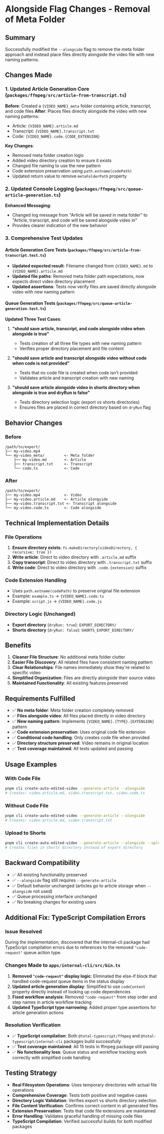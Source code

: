 # Alongside Flag Changes - Removal of Meta Folder

## Summary

Successfully modified the `--alongside` flag to remove the meta folder approach and instead place files directly alongside the video file with new naming patterns.

## Changes Made

### 1. Updated Article Generation Core (`packages/ffmpeg/src/article-from-transcript.ts`)

**Before**: Created a `{VIDEO_NAME}_meta` folder containing article, transcript, and code files
**After**: Places files directly alongside the video with new naming patterns:
- Article: `{VIDEO_NAME}.article.md`
- Transcript: `{VIDEO_NAME}.transcript.txt`
- Code: `{VIDEO_NAME}.code.{CODE_EXTENSION}`

**Key Changes**:
- Removed meta folder creation logic
- Added video directory creation to ensure it exists
- Changed file naming to use the new pattern
- Code extension preservation using `path.extname(codePath)`
- Updated return value to remove `metaFolderPath` property

### 2. Updated Console Logging (`packages/ffmpeg/src/queue-article-generation.ts`)

**Enhanced Messaging**:
- Changed log message from "Article will be saved in meta folder" to "Article, transcript, and code will be saved alongside video in"
- Provides clearer indication of the new behavior

### 3. Comprehensive Test Updates

#### Article Generation Core Tests (`packages/ffmpeg/src/article-from-transcript.test.ts`)
- **Updated expected result**: Filename changed from `{VIDEO_NAME}.md` to `{VIDEO_NAME}.article.md`
- **Updated file paths**: Removed meta folder path expectations, now expects direct video directory placement
- **Updated assertions**: Tests now verify files are saved directly alongside video with new naming pattern

#### Queue Generation Tests (`packages/ffmpeg/src/queue-article-generation.test.ts`)
**Updated Three Test Cases**:

1. **"should save article, transcript, and code alongside video when alongside is true"**
   - Tests creation of all three file types with new naming pattern
   - Verifies proper directory placement and file content

2. **"should save article and transcript alongside video without code when code is not provided"**
   - Tests that no code file is created when code isn't provided
   - Validates article and transcript creation with new naming

3. **"should save article alongside video in shorts directory when alongside is true and dryRun is false"**
   - Tests directory selection logic (export vs shorts directories)
   - Ensures files are placed in correct directory based on `dryRun` flag

## Behavior Changes

### Before
```
/path/to/export/
├── my-video.mp4
└── my-video_meta/         <- Meta folder
    ├── my-video.md        <- Article
    ├── transcript.txt     <- Transcript
    └── code.ts            <- Code
```

### After
```
/path/to/export/
├── my-video.mp4           <- Video
├── my-video.article.md    <- Article alongside
├── my-video.transcript.txt <- Transcript alongside
└── my-video.code.ts       <- Code alongside
```

## Technical Implementation Details

### File Operations
1. **Ensure directory exists**: `fs.makeDirectory(videoDirectory, { recursive: true })`
2. **Write article**: Direct to video directory with `.article.md` suffix
3. **Copy transcript**: Direct to video directory with `.transcript.txt` suffix
4. **Write code**: Direct to video directory with `.code.{extension}` suffix

### Code Extension Handling
- Uses `path.extname(codePath)` to preserve original file extension
- Example: `example.ts` → `{VIDEO_NAME}.code.ts`
- Example: `script.js` → `{VIDEO_NAME}.code.js`

### Directory Logic (Unchanged)
- **Export directory** (`dryRun: true`): `EXPORT_DIRECTORY/`
- **Shorts directory** (`dryRun: false`): `SHORTS_EXPORT_DIRECTORY/`

## Benefits

1. **Cleaner File Structure**: No additional meta folder clutter
2. **Easier File Discovery**: All related files have consistent naming pattern
3. **Clear Relationships**: File names immediately show they're related to specific video
4. **Simplified Organization**: Files are directly alongside their source video
5. **Maintained Functionality**: All existing features preserved

## Requirements Fulfilled

- ✅ **No meta folder**: Meta folder creation completely removed
- ✅ **Files alongside video**: All files placed directly in video directory
- ✅ **New naming pattern**: Implements `{VIDEO_NAME}.{TYPE}.{EXTENSION}` pattern
- ✅ **Code extension preservation**: Uses original code file extension
- ✅ **Conditional code handling**: Only creates code file when provided
- ✅ **Directory structure preserved**: Video remains in original location
- ✅ **Test coverage maintained**: All tests updated and passing

## Usage Examples

### With Code File
```bash
pnpm cli create-auto-edited-video --generate-article --alongside
# Creates: video.article.md, video.transcript.txt, video.code.ts
```

### Without Code File  
```bash
pnpm cli create-auto-edited-video --generate-article --alongside
# Creates: video.article.md, video.transcript.txt
```

### Upload to Shorts
```bash
pnpm cli create-auto-edited-video --generate-article --alongside --upload
# Creates files in shorts directory instead of export directory
```

## Backward Compatibility

- ✅ All existing functionality preserved
- ✅ `--alongside` flag still requires `--generate-article` 
- ✅ Default behavior unchanged (articles go to article storage when `--alongside` not used)
- ✅ Queue processing interface unchanged
- ✅ No breaking changes for existing users

## Additional Fix: TypeScript Compilation Errors

### Issue Resolved
During the implementation, discovered that the internal-cli package had TypeScript compilation errors due to references to the removed `"code-request"` queue action type.

### Changes Made to `apps/internal-cli/src/bin.ts`
1. **Removed `"code-request"` display logic**: Eliminated the else-if block that handled code-request queue items in the status display
2. **Updated article generation display**: Simplified to use `codeContent` property directly instead of looking up code dependencies  
3. **Fixed workflow analysis**: Removed `"code-request"` from step order and step names in article workflow tracking
4. **Updated TypeScript type narrowing**: Added proper type assertions for article generation actions

### Resolution Verification
- ✅ **TypeScript compilation**: Both `@total-typescript/ffmpeg` and `@total-typescript/internal-cli` packages build successfully
- ✅ **Test coverage maintained**: All 15 tests in ffmpeg package still passing
- ✅ **No functionality loss**: Queue status and workflow tracking work correctly with simplified code handling

## Testing Strategy

- **Real Filesystem Operations**: Uses temporary directories with actual file operations
- **Comprehensive Coverage**: Tests both positive and negative cases
- **Directory Logic Validation**: Verifies export vs shorts directory selection
- **File Content Verification**: Confirms correct content in all generated files
- **Extension Preservation**: Tests that code file extensions are maintained
- **Error Handling**: Validates graceful handling of missing code files
- **TypeScript Compilation**: Verified successful builds for both modified packages